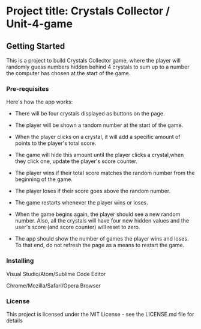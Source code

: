 # Project title: Crystals Collector / Unit-4-game
 
## Getting Started

This is a project to build Crystals Collector game, where the player will randomly guess numbers hidden behind 4 crystals to sum up to a number the computer has chosen at the start of the game.

### Pre-requisites

Here's how the app works:

* There will be four crystals displayed as buttons on the page.

* The player will be shown a random number at the start of the game.

* When the player clicks on a crystal, it will add a specific amount of points to the player's total score. 

* The game will hide this amount until the player clicks a crystal,when they click one, update the player's score counter.

* The player wins if their total score matches the random number from the beginning of the game.
* The player loses if their score goes above the random number.

* The game restarts whenever the player wins or loses.

* When the game begins again, the player should see a new random number. Also, all the crystals will have four new hidden values and the user's score (and score counter) will reset to zero.


* The app should show the number of games the player wins and loses. To that end, do not refresh the page as a means to restart the game.


### Installing
Visual Studio/Atom/Sublime Code Editor

Chrome/Mozilla/Safari/Opera Browser

### License
This project is licensed under the MIT License - see the LICENSE.md file for details
